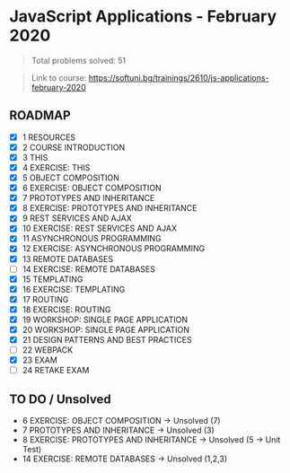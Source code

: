 # JavaScript Applications - February 2020

> Total problems solved: 51

> Link to course: https://softuni.bg/trainings/2610/js-applications-february-2020

## ROADMAP

-   [x] 1 RESOURCES
-   [x] 2 COURSE INTRODUCTION
-   [x] 3 THIS
-   [x] 4 EXERCISE: THIS
-   [x] 5 OBJECT COMPOSITION
-   [x] 6 EXERCISE: OBJECT COMPOSITION
-   [x] 7 PROTOTYPES AND INHERITANCE
-   [x] 8 EXERCISE: PROTOTYPES AND INHERITANCE
-   [x] 9 REST SERVICES AND AJAX
-   [x] 10 EXERCISE: REST SERVICES AND AJAX
-   [x] 11 ASYNCHRONOUS PROGRAMMING
-   [x] 12 EXERCISE: ASYNCHRONOUS PROGRAMMING
-   [x] 13 REMOTE DATABASES
-   [ ] 14 EXERCISE: REMOTE DATABASES
-   [x] 15 TEMPLATING
-   [x] 16 EXERCISE: TEMPLATING
-   [x] 17 ROUTING
-   [x] 18 EXERCISE: ROUTING
-   [x] 19 WORKSHOP: SINGLE PAGE APPLICATION
-   [x] 20 WORKSHOP: SINGLE PAGE APPLICATION
-   [x] 21 DESIGN PATTERNS AND BEST PRACTICES
-   [ ] 22 WEBPACK
-   [x] 23 EXAM
-   [ ] 24 RETAKE EXAM

## TO DO / Unsolved

-   6 EXERCISE: OBJECT COMPOSITION -> Unsolved (7)
-   7 PROTOTYPES AND INHERITANCE -> Unsolved (3)
-   8 EXERCISE: PROTOTYPES AND INHERITANCE -> Unsolved (5 -> Unit Test)
-   14 EXERCISE: REMOTE DATABASES -> Unsolved (1,2,3)

